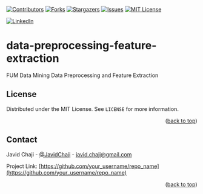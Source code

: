 <a name="readme-top"></a>


[![Contributors][contributors-shield]][contributors-url]
[![Forks][forks-shield]][forks-url]
[![Stargazers][stars-shield]][stars-url]
[![Issues][issues-shield]][issues-url]
[![MIT License][license-shield]][license-url]



[![LinkedIn][linkedin-shield]][javid-linkedin-url]

# data-preprocessing-feature-extraction

FUM Data Mining Data Preprocessing and Feature Extraction


<!-- LICENSE -->
## License

Distributed under the MIT License. See `LICENSE` for more information.

<p align="right">(<a href="#readme-top">back to top</a>)</p>



<!-- CONTACT -->
## Contact

Javid Chaji - [@JavidChaji](https://twitter.com/JavidChaji) - javid.chaji@gmail.com

Project Link: [https://github.com/your_username/repo_name](https://github.com/your_username/repo_name)

<p align="right">(<a href="#readme-top">back to top</a>)</p>



<!-- MARKDOWN LINKS & IMAGES -->
<!-- https://www.markdownguide.org/basic-syntax/#reference-style-links -->
<!-- https://ileriayo.github.io/markdown-badges/ -->

<!-- Contributors -->
[contributors-shield]: https://img.shields.io/github/contributors/javidchaji/FUM-Data-Mining-Data-Preprocessing-and-Feature-Extraction.svg?style=for-the-badge

[contributors-url]: https://github.com/javidchaji/FUM-Data-Mining-Data-Preprocessing-and-Feature-Extraction/graphs/contributors

<!-- Forks -->
[forks-shield]: https://img.shields.io/github/forks/javidchaji/FUM-Data-Mining-Data-Preprocessing-and-Feature-Extraction.svg?style=for-the-badge

[forks-url]: https://github.com/javidchaji/FUM-Data-Mining-Data-Preprocessing-and-Feature-Extraction/network/members


<!-- Stars -->
[stars-shield]: https://img.shields.io/github/stars/javidchaji/FUM-Data-Mining-Data-Preprocessing-and-Feature-Extraction.svg?style=for-the-badge

[stars-url]: https://github.com/javidchaji/FUM-Data-Mining-Data-Preprocessing-and-Feature-Extraction/stargazers


<!-- Issues -->
[issues-shield]: https://img.shields.io/github/issues/javidchaji/FUM-Data-Mining-Data-Preprocessing-and-Feature-Extraction.svg?style=for-the-badge

[issues-url]: https://github.com/javidchaji/FUM-Data-Mining-Data-Preprocessing-and-Feature-Extraction/issues


<!-- License -->
[license-shield]: https://img.shields.io/github/license/javidchaji/FUM-Data-Mining-Data-Preprocessing-and-Feature-Extraction.svg?style=for-the-badge

[license-url]: https://github.com/javidchaji/FUM-Data-Mining-Data-Preprocessing-and-Feature-Extraction/blob/master/LICENSE


<!-- Linkedin -->
[linkedin-shield]: https://img.shields.io/badge/linkedin-%230077B5.svg?style=for-the-badge&logo=linkedin&logoColor=white

[javid-linkedin-url]: https://linkedin.com/in/javidchaji
